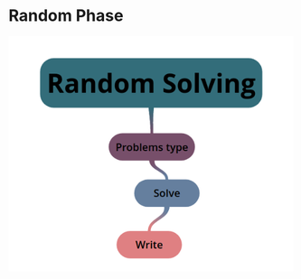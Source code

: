 # Random Phase 

<p align="center">
  <img src="https://github.com/basmaashouur/Competitive-Programming/blob/master/Random-Phase/random.png"></p>
